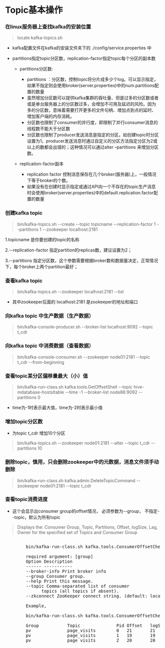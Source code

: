 # Topic基本操作

### 在linux服务器上查找kafka的安装位置

>locate kafka-topics.sh

* kafka配置文件在kafka的安装文件夹下的 ./config/service.properties 中

* partitions指定topic分区数，replication-factor指定topic每个分区的副本数

	* partitions分区数:
	
		* partitions ：分区数，控制topic将分片成多少个log。可以显示指定，如果不指定则会使用broker(server.properties)中的num.partitions配置的数量
		* 虽然增加分区数可以提供kafka集群的吞吐量、但是过多的分区数或者或是单台服务器上的分区数过多，会增加不可用及延迟的风险。因为多的分区数，意味着需要打开更多的文件句柄、增加点到点的延时、增加客户端的内存消耗。
		* 分区数也限制了consumer的并行度，即限制了并行consumer消息的线程数不能大于分区数
		* 分区数也限制了producer发送消息是指定的分区。如创建topic时分区设置为1，producer发送消息时通过自定义的分区方法指定分区为2或以上的数都会出错的；这种情况可以通过alter –partitions 来增加分区数。
	* replication-factor副本
		* replication factor 控制消息保存在几个broker(服务器)上，一般情况下等于broker的个数。
		* 如果没有在创建时显示指定或通过API向一个不存在的topic生产消息时会使用broker(server.properties)中的default.replication.factor配置的数量

### 创建kafka topic

>bin/kafka-topics.sh --create --topic topicname --replication-factor 1 --partitions 1 --zookeeper localhost:2181

1.topicname 是你要创建的topic的名称

2.--replication-factor 指定partition的replicas数，建议设置为2；

 3.--partitions 指定分区数，这个参数需要根据broker数和数据量决定，正常情况下，每个broker上两个partition最好； 
 
### 查看kafka topic

>bin/kafka-topics.sh --zookeeper localhost:2181 --list

* 其中zookeeper后面的 localhost:2181 是zookeeper的地址和端口

### 向kafka topic 中生产数据（生产数据）

>bin/kafka-console-producer.sh --broker-list localhost:9092 --topic t_cdr

### 向kafka topic 中消费数据（查看数据）

>bin/kafka-console-consumer.sh  --zookeeper node01:2181  --topic t_cdr --from-beginning

### 查看topic某分区偏移量最大（小）值

>bin/kafka-run-class.sh kafka.tools.GetOffsetShell --topic hive-mdatabase-hostsltable  --time -1 --broker-list node86:9092 --partitions 0

* time为-1时表示最大值，time为-2时表示最小值

### 增加topic分区数

* 为topic t_cdr 增加10个分区

>bin/kafka-topics.sh --zookeeper node01:2181  --alter --topic t_cdr --partitions 10

### 删除topic，慎用，只会删除zookeeper中的元数据，消息文件须手动删除

>bin/kafka-run-class.sh kafka.admin.DeleteTopicCommand --zookeeper node01:2181 --topic t_cdr

### 查看topic消费进度

* 这个会显示出consumer group的offset情况， 必须参数为--group， 不指定--topic，默认为所有topic

>Displays the: Consumer Group, Topic, Partitions, Offset, logSize, Lag, Owner for the specified set of Topics and Consumer Group

<pre>

		bin/kafka-run-class.sh kafka.tools.ConsumerOffsetChecker
	
		required argument: [group] 
		Option Description 
		------ ----------- 
		--broker-info Print broker info 
		--group Consumer group. 
		--help Print this message. 
		--topic Comma-separated list of consumer 
			  topics (all topics if absent). 
		--zkconnect ZooKeeper connect string. (default: localhost:2181)
			
		Example,
			
		bin/kafka-run-class.sh kafka.tools.ConsumerOffsetChecker --group pv
			
		Group           Topic              Pid Offset   logSize    Lag    Owner 
		pv              page_visits        0   21       21         0      none 
		pv              page_visits        1   19       19         0      none 
		pv              page_visits        2   20       20         0      none
</pre>
